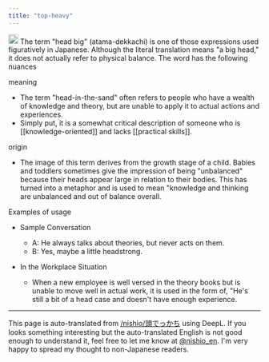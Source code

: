 ```yaml
---
title: "top-heavy"
---
```


<img src='https://scrapbox.io/api/pages/nishio-en/Discovering Japan/icon' alt='Discovering Japan.icon' height="19.5"/>
The term "head big" (atama-dekkachi) is one of those expressions used figuratively in Japanese. Although the literal translation means "a big head," it does not actually refer to physical balance. The word has the following nuances

meaning
- The term "head-in-the-sand" often refers to people who have a wealth of knowledge and theory, but are unable to apply it to actual actions and experiences.
- Simply put, it is a somewhat critical description of someone who is [[knowledge-oriented]] and lacks [[practical skills]].

origin
- The image of this term derives from the growth stage of a child. Babies and toddlers sometimes give the impression of being "unbalanced" because their heads appear large in relation to their bodies. This has turned into a metaphor and is used to mean "knowledge and thinking are unbalanced and out of balance overall.

Examples of usage
- Sample Conversation
    - A: He always talks about theories, but never acts on them.
    - B: Yes, maybe a little headstrong.

- In the Workplace Situation
    - When a new employee is well versed in the theory books but is unable to move well in actual work, it is used in the form of, "He's still a bit of a head case and doesn't have enough experience.

---
This page is auto-translated from [/nishio/頭でっかち](https://scrapbox.io/nishio/頭でっかち) using DeepL. If you looks something interesting but the auto-translated English is not good enough to understand it, feel free to let me know at [@nishio_en](https://twitter.com/nishio_en). I'm very happy to spread my thought to non-Japanese readers.